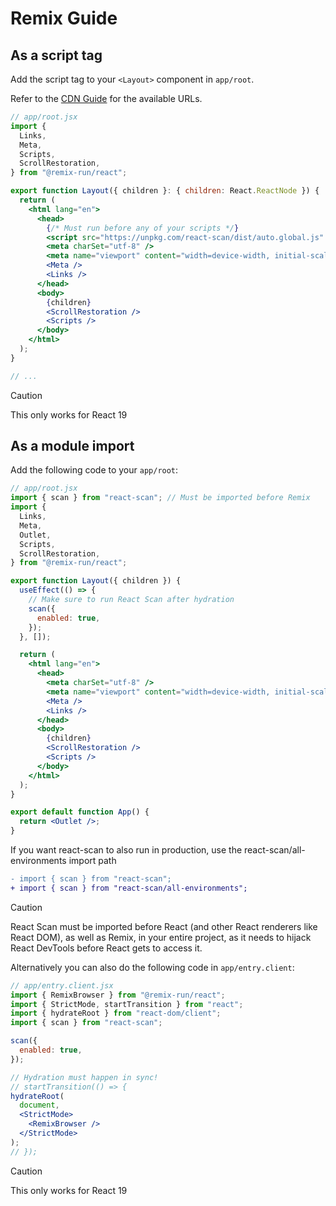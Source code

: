 # Remix Guide

## As a script tag

Add the script tag to your `<Layout>` component in `app/root`.

Refer to the [CDN Guide](https://github.com/aidenybai/react-scan/blob/main/docs/installation/cdn.md) for the available URLs.

```jsx
// app/root.jsx
import {
  Links,
  Meta,
  Scripts,
  ScrollRestoration,
} from "@remix-run/react";

export function Layout({ children }: { children: React.ReactNode }) {
  return (
    <html lang="en">
      <head>
        {/* Must run before any of your scripts */}
        <script src="https://unpkg.com/react-scan/dist/auto.global.js" />
        <meta charSet="utf-8" />
        <meta name="viewport" content="width=device-width, initial-scale=1" />
        <Meta />
        <Links />
      </head>
      <body>
        {children}
        <ScrollRestoration />
        <Scripts />
      </body>
    </html>
  );
}

// ...
```

> [!CAUTION]
> This only works for React 19

## As a module import

Add the following code to your `app/root`:

```jsx
// app/root.jsx
import { scan } from "react-scan"; // Must be imported before Remix
import {
  Links,
  Meta,
  Outlet,
  Scripts,
  ScrollRestoration,
} from "@remix-run/react";

export function Layout({ children }) {
  useEffect(() => {
    // Make sure to run React Scan after hydration
    scan({
      enabled: true,
    });
  }, []);

  return (
    <html lang="en">
      <head>
        <meta charSet="utf-8" />
        <meta name="viewport" content="width=device-width, initial-scale=1" />
        <Meta />
        <Links />
      </head>
      <body>
        {children}
        <ScrollRestoration />
        <Scripts />
      </body>
    </html>
  );
}

export default function App() {
  return <Outlet />;
}
```

If you want react-scan to also run in production, use the react-scan/all-environments import path
```diff
- import { scan } from "react-scan";
+ import { scan } from "react-scan/all-environments";
```

> [!CAUTION]
> React Scan must be imported before React (and other React renderers like React DOM), as well as Remix, in your entire project, as it needs to hijack React DevTools before React gets to access it.

Alternatively you can also do the following code in `app/entry.client`:

```jsx
// app/entry.client.jsx
import { RemixBrowser } from "@remix-run/react";
import { StrictMode, startTransition } from "react";
import { hydrateRoot } from "react-dom/client";
import { scan } from "react-scan";

scan({
  enabled: true,
});

// Hydration must happen in sync!
// startTransition(() => {
hydrateRoot(
  document,
  <StrictMode>
    <RemixBrowser />
  </StrictMode>
);
// });
```

> [!CAUTION]
> This only works for React 19
